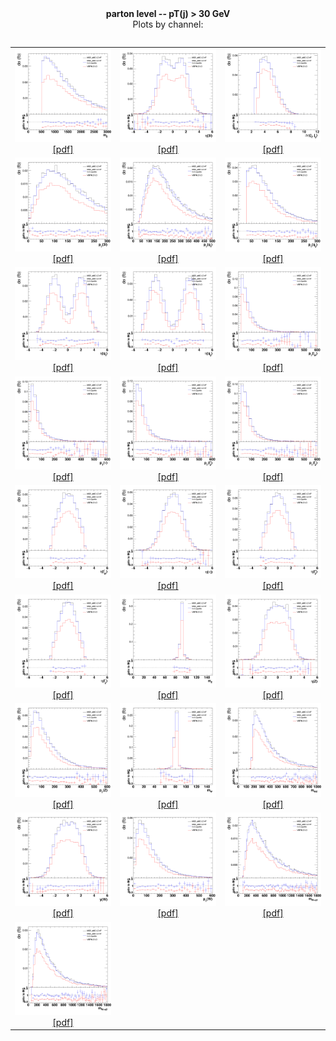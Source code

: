 <html>
<head>
  <title>parton level -- pT(j) > 30 GeV</title>
</head>
<body>
  <div style="text-align: center;"><b>parton level -- pT(j) > 30 GeV</b></div>
  <table>
  <div style="text-align: center;">Plots by channel: 
  <table>
  <tr style="text-align: center;">
    <td style="text-align: center;">
        <img src="hmqq.png" class="autoResizeImage" /><br/>
        <a href="hmqq.pdf">[pdf]</a>
    </td>
    <td style="text-align: center;">
        <img src="heta.png" class="autoResizeImage" /><br/>
        <a href="heta.pdf">[pdf]</a>
    </td>
    <td style="text-align: center;">
        <img src="hdeta.png" class="autoResizeImage" /><br/>
        <a href="hdeta.pdf">[pdf]</a>
    </td>
  </tr>
  <tr style="text-align: center;">
    <td style="text-align: center;">
        <img src="hpt.png" class="autoResizeImage" /><br/>
        <a href="hpt.pdf">[pdf]</a>
    </td>
    <td style="text-align: center;">
        <img src="hptq1.png" class="autoResizeImage" /><br/>
        <a href="hptq1.pdf">[pdf]</a>
    </td>
    <td style="text-align: center;">
        <img src="hptq2.png" class="autoResizeImage" /><br/>
        <a href="hptq2.pdf">[pdf]</a>
    </td>
  </tr>
  <tr style="text-align: center;">
    <td style="text-align: center;">
        <img src="hetaq1.png" class="autoResizeImage" /><br/>
        <a href="hetaq1.pdf">[pdf]</a>
    </td>
    <td style="text-align: center;">
        <img src="hetaq2.png" class="autoResizeImage" /><br/>
        <a href="hetaq2.pdf">[pdf]</a>
    </td>
    <td style="text-align: center;">
        <img src="hptlw.png" class="autoResizeImage" /><br/>
        <a href="hptlw.pdf">[pdf]</a>
    </td>
  </tr>
  <tr style="text-align: center;">
    <td style="text-align: center;">
        <img src="hptnw.png" class="autoResizeImage" /><br/>
        <a href="hptnw.pdf">[pdf]</a>
    </td>
    <td style="text-align: center;">
        <img src="hptzp.png" class="autoResizeImage" /><br/>
        <a href="hptzp.pdf">[pdf]</a>
    </td>
    <td style="text-align: center;">
        <img src="hptzm.png" class="autoResizeImage" /><br/>
        <a href="hptzm.pdf">[pdf]</a>
    </td>
  </tr>
  <tr style="text-align: center;">
    <td style="text-align: center;">
        <img src="hetalw.png" class="autoResizeImage" /><br/>
        <a href="hetalw.pdf">[pdf]</a>
    </td>
    <td style="text-align: center;">
        <img src="hetanw.png" class="autoResizeImage" /><br/>
        <a href="hetanw.pdf">[pdf]</a>
    </td>
    <td style="text-align: center;">
        <img src="hetazp.png" class="autoResizeImage" /><br/>
        <a href="hetazp.pdf">[pdf]</a>
    </td>
  </tr>
  <tr style="text-align: center;">
    <td style="text-align: center;">
        <img src="hetazm.png" class="autoResizeImage" /><br/>
        <a href="hetazm.pdf">[pdf]</a>
    </td>
    <td style="text-align: center;">
        <img src="hmz.png" class="autoResizeImage" /><br/>
        <a href="hmz.pdf">[pdf]</a>
    </td>
    <td style="text-align: center;">
        <img src="hyz.png" class="autoResizeImage" /><br/>
        <a href="hyz.pdf">[pdf]</a>
    </td>
  </tr>
  <tr style="text-align: center;">
    <td style="text-align: center;">
        <img src="hptz.png" class="autoResizeImage" /><br/>
        <a href="hptz.pdf">[pdf]</a>
    </td>
    <td style="text-align: center;">
        <img src="hmw.png" class="autoResizeImage" /><br/>
        <a href="hmw.pdf">[pdf]</a>
    </td>
    <td style="text-align: center;">
        <img src="hmwz.png" class="autoResizeImage" /><br/>
        <a href="hmwz.pdf">[pdf]</a>
    </td>
  </tr>
  <tr style="text-align: center;">
    <td style="text-align: center;">
        <img src="hyw.png" class="autoResizeImage" /><br/>
        <a href="hyw.pdf">[pdf]</a>
    </td>
    <td style="text-align: center;">
        <img src="hptw.png" class="autoResizeImage" /><br/>
        <a href="hptw.pdf">[pdf]</a>
    </td>
    <td style="text-align: center;">
        <img src="hmwq1.png" class="autoResizeImage" /><br/>
        <a href="hmwq1.pdf">[pdf]</a>
    </td>
  </tr>
  <tr style="text-align: center;">
    <td style="text-align: center;">
        <img src="hmwq2.png" class="autoResizeImage" /><br/>
        <a href="hmwq2.pdf">[pdf]</a>
    </td>
</body>
</html>
